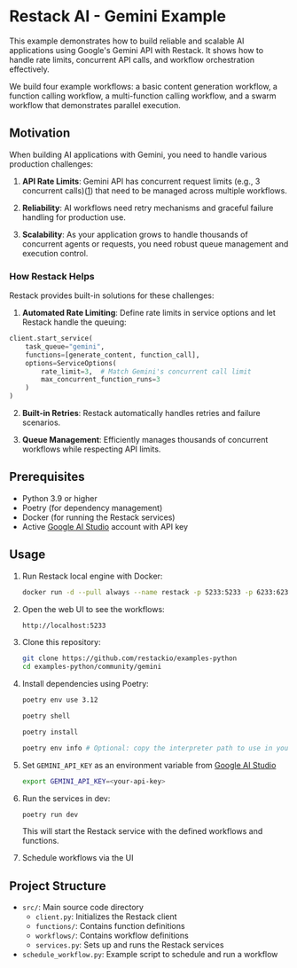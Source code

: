 # Restack AI - Gemini Example

This example demonstrates how to build reliable and scalable AI applications using Google's Gemini API with Restack. It shows how to handle rate limits, concurrent API calls, and workflow orchestration effectively.

We build four example workflows: a basic content generation workflow, a function calling workflow, a multi-function calling workflow, and a swarm workflow that demonstrates parallel execution.


## Motivation

When building AI applications with Gemini, you need to handle various production challenges:

1. **API Rate Limits**: Gemini API has concurrent request limits (e.g., 3 concurrent calls)([1](https://googleapis.github.io/python-genai)) that need to be managed across multiple workflows.

2. **Reliability**: AI workflows need retry mechanisms and graceful failure handling for production use.

3. **Scalability**: As your application grows to handle thousands of concurrent agents or requests, you need robust queue management and execution control.

### How Restack Helps

Restack provides built-in solutions for these challenges:

1. **Automated Rate Limiting**: Define rate limits in service options and let Restack handle the queuing:
```python
client.start_service(
    task_queue="gemini",
    functions=[generate_content, function_call],
    options=ServiceOptions(
        rate_limit=3,  # Match Gemini's concurrent call limit
        max_concurrent_function_runs=3
    )
)
```

2. **Built-in Retries**: Restack automatically handles retries and failure scenarios.

3. **Queue Management**: Efficiently manages thousands of concurrent workflows while respecting API limits.

## Prerequisites

- Python 3.9 or higher
- Poetry (for dependency management)
- Docker (for running the Restack services)
- Active [Google AI Studio](https://aistudio.google.com) account with API key

## Usage

1. Run Restack local engine with Docker:

   ```bash
   docker run -d --pull always --name restack -p 5233:5233 -p 6233:6233 -p 7233:7233 ghcr.io/restackio/restack:main
   ```

2. Open the web UI to see the workflows:

   ```bash
   http://localhost:5233
   ```

3. Clone this repository:

   ```bash
   git clone https://github.com/restackio/examples-python
   cd examples-python/community/gemini

4. Install dependencies using Poetry:

   ```bash
   poetry env use 3.12
   ```

   ```bash
   poetry shell
   ```

   ```bash
   poetry install
   ```

   ```bash
   poetry env info # Optional: copy the interpreter path to use in your IDE (e.g. Cursor, VSCode, etc.)
   ```

5. Set `GEMINI_API_KEY` as an environment variable from [Google AI Studio](https://aistudio.google.com)

   ```bash
   export GEMINI_API_KEY=<your-api-key>
   ```

6. Run the services in dev:

   ```bash
   poetry run dev
   ```

   This will start the Restack service with the defined workflows and functions.

8. Schedule workflows via the UI 

## Project Structure

- `src/`: Main source code directory
  - `client.py`: Initializes the Restack client
  - `functions/`: Contains function definitions
  - `workflows/`: Contains workflow definitions
  - `services.py`: Sets up and runs the Restack services
- `schedule_workflow.py`: Example script to schedule and run a workflow
